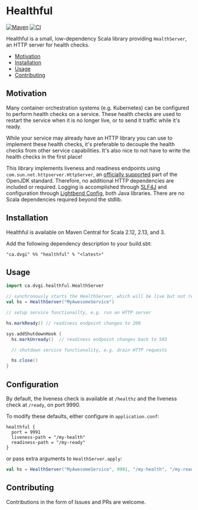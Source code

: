 # Healthful
[![Maven](https://img.shields.io/maven-central/v/ca.dvgi/healthful_2.13?color=blue)](https://search.maven.org/search?q=g:ca.dvgi%20healthful) [![CI](https://img.shields.io/github/actions/workflow/status/dvgica/healthful/ci.yml?branch=main)](https://github.com/dvgica/healthful/actions)

Healthful is a small, low-dependency Scala library providing `HealthServer`, an HTTP server for health checks.

- [Motivation](#motivation)
- [Installation](#installation)
- [Usage](#usage)
- [Contributing](#contributing)

## Motivation

Many container orchestration systems (e.g. Kubernetes) can be configured to perform health checks on a service. These health checks are used to restart the service when it is no longer live, or to send it traffic while it's ready.

While your service may already have an HTTP library you can use to implement these health checks, it's preferable to decouple the health checks from other service capabilities. It's also nice to not have to write the health checks in the first place!

This library implements liveness and readiness endpoints using `com.sun.net.httpserver.HttpServer`, an [officially supported](https://openjdk.org/jeps/408) part of the OpenJDK standard. Therefore, no additional HTTP dependencies are included or required. Logging is accomplished through [SLF4J](https://slf4j.org/) and configuration through [Lightbend Config](https://github.com/lightbend/config), both Java libraries. There are no Scala dependencies required beyond the stdlib.

## Installation

Healthful is available on Maven Central for Scala 2.12, 2.13, and 3.

Add the following dependency description to your build.sbt:

`"ca.dvgi" %% "healthful" % "<latest>"`

## Usage

``` scala
import ca.dvgi.healthful.HealthServer

// synchronously starts the HealthServer, which will be live but not ready
val hs = HealthServer("MyAwesomeService")

// setup service functionailty, e.g. run an HTTP server

hs.markReady() // readiness endpoint changes to 200

sys.addShutdownHook {
  hs.markUnready()  // readiness endpoint changes back to 503

  // shutdown service functionality, e.g. drain HTTP requests

  hs.close()
}
```

## Configuration

By default, the liveness check is available at `/healthz` and the liveness check at `/ready`, on port 9990.

To modify these defaults, either configure in `application.conf`:

```
healthful {
  port = 9991
  liveness-path = "/my-health"
  readiness-path = "/my-ready"
}
```

or pass extra arguments to `HealthServer.apply`:

``` scala
val hs = HealthServer("MyAwesomeService", 9991, "/my-health", "/my-ready")
```

## Contributing 

Contributions in the form of Issues and PRs are welcome.
